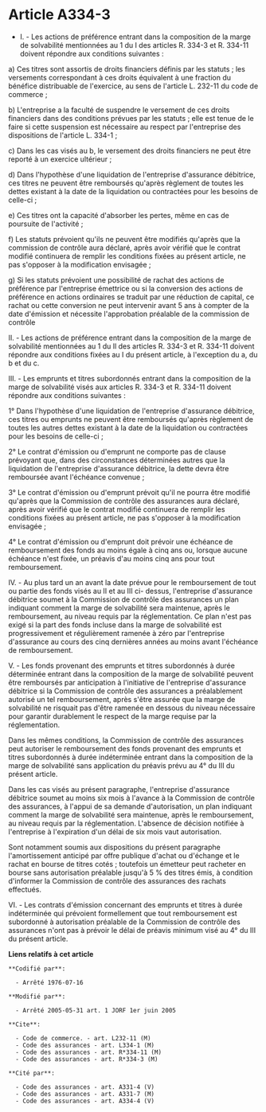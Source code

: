 # Article A334-3

- I. - Les actions de préférence entrant dans la composition de la marge de solvabilité mentionnées au 1 du I des articles R.
334-3 et R. 334-11 doivent répondre aux conditions suivantes :

a) Ces titres sont assortis de droits financiers définis par les statuts ; les versements correspondant à ces droits
équivalent à une fraction du bénéfice distribuable de l'exercice, au sens de l'article L. 232-11 du code de commerce ;

b) L'entreprise a la faculté de suspendre le versement de ces droits financiers dans des conditions prévues par les statuts ;
elle est tenue de le faire si cette suspension est nécessaire au respect par l'entreprise des dispositions de l'article L.
334-1 ;

c) Dans les cas visés au b, le versement des droits financiers ne peut être reporté à un exercice ultérieur ;

d) Dans l'hypothèse d'une liquidation de l'entreprise d'assurance débitrice, ces titres ne peuvent être remboursés qu'après
règlement de toutes les dettes existant à la date de la liquidation ou contractées pour les besoins de celle-ci ;

e) Ces titres ont la capacité d'absorber les pertes, même en cas de poursuite de l'activité ;

f) Les statuts prévoient qu'ils ne peuvent être modifiés qu'après que la commission de contrôle aura déclaré, après avoir
vérifié que le contrat modifié continuera de remplir les conditions fixées au présent article, ne pas s'opposer à la
modification envisagée ;

g) Si les statuts prévoient une possibilité de rachat des actions de préférence par l'entreprise émettrice ou si la
conversion des actions de préférence en actions ordinaires se traduit par une réduction de capital, ce rachat ou cette
conversion ne peut intervenir avant 5 ans à compter de la date d'émission et nécessite l'approbation préalable de la
commission de contrôle

II. - Les actions de préférence entrant dans la composition de la marge de solvabilité mentionnées au 1 du Il des articles R.
334-3 et R. 334-11 doivent répondre aux conditions fixées au I du présent article, à l'exception du a, du b et du c.

III. - Les emprunts et titres subordonnés entrant dans la composition de la marge de solvabilité visés aux articles R. 334-3
et R. 334-11 doivent répondre aux conditions suivantes :

1° Dans l'hypothèse d'une liquidation de l'entreprise d'assurance débitrice, ces titres ou emprunts ne peuvent être
remboursés qu'après règlement de toutes les autres dettes existant à la date de la liquidation ou contractées pour les
besoins de celle-ci ;

2° Le contrat d'émission ou d'emprunt ne comporte pas de clause prévoyant que, dans des circonstances déterminées autres que
la liquidation de l'entreprise d'assurance débitrice, la dette devra être remboursée avant l'échéance convenue ;

3° Le contrat d'émission ou d'emprunt prévoit qu'il ne pourra être modifié qu'après que la Commission de contrôle des
assurances aura déclaré, après avoir vérifié que le contrat modifié continuera de remplir les conditions fixées au présent
article, ne pas s'opposer à la modification envisagée ;

4° Le contrat d'émission ou d'emprunt doit prévoir une échéance de remboursement des fonds au moins égale à cinq ans ou,
lorsque aucune échéance n'est fixée, un préavis d'au moins cinq ans pour tout remboursement.

IV. - Au plus tard un an avant la date prévue pour le remboursement de tout ou partie des fonds visés au II et au III ci-
dessus, l'entreprise d'assurance débitrice soumet à la Commission de contrôle des assurances un plan indiquant comment la
marge de solvabilité sera maintenue, après le remboursement, au niveau requis par la réglementation. Ce plan n'est pas exigé
si la part des fonds incluse dans la marge de solvabilité est progressivement et régulièrement ramenée à zéro par
l'entreprise d'assurance au cours des cinq dernières années au moins avant l'échéance de remboursement.

V. - Les fonds provenant des emprunts et titres subordonnés à durée déterminée entrant dans la composition de la marge de
solvabilité peuvent être remboursés par anticipation à l'initiative de l'entreprise d'assurance débitrice si la Commission de
contrôle des assurances a préalablement autorisé un tel remboursement, après s'être assurée que la marge de solvabilité ne
risquait pas d'être ramenée en dessous du niveau nécessaire pour garantir durablement le respect de la marge requise par la
réglementation.

Dans les mêmes conditions, la Commission de contrôle des assurances peut autoriser le remboursement des fonds provenant des
emprunts et titres subordonnés à durée indéterminée entrant dans la composition de la marge de solvabilité sans application
du préavis prévu au 4° du III du présent article.

Dans les cas visés au présent paragraphe, l'entreprise d'assurance débitrice soumet au moins six mois à l'avance à la
Commission de contrôle des assurances, à l'appui de sa demande d'autorisation, un plan indiquant comment la marge de
solvabilité sera maintenue, après le remboursement, au niveau requis par la réglementation. L'absence de décision notifiée à
l'entreprise à l'expiration d'un délai de six mois vaut autorisation.

Sont notamment soumis aux dispositions du présent paragraphe l'amortissement anticipé par offre publique d'achat ou d'échange
et le rachat en bourse de titres cotés ; toutefois un émetteur peut racheter en bourse sans autorisation préalable jusqu'à 5
% des titres émis, à condition d'informer la Commission de contrôle des assurances des rachats effectués.

VI. - Les contrats d'émission concernant des emprunts et titres à durée indéterminée qui prévoient formellement que tout
remboursement est subordonné à autorisation préalable de la Commission de contrôle des assurances n'ont pas à prévoir le
délai de préavis minimum visé au 4° du III du présent article.

**Liens relatifs à cet article**

	**Codifié par**:

	  - Arrêté 1976-07-16

	**Modifié par**:

	  - Arrêté 2005-05-31 art. 1 JORF 1er juin 2005

	**Cite**:

	  - Code de commerce. - art. L232-11 (M)
	  - Code des assurances - art. L334-1 (M)
	  - Code des assurances - art. R*334-11 (M)
	  - Code des assurances - art. R*334-3 (M)

	**Cité par**:

	  - Code des assurances - art. A331-4 (V)
	  - Code des assurances - art. A331-7 (M)
	  - Code des assurances - art. A334-4 (V)
